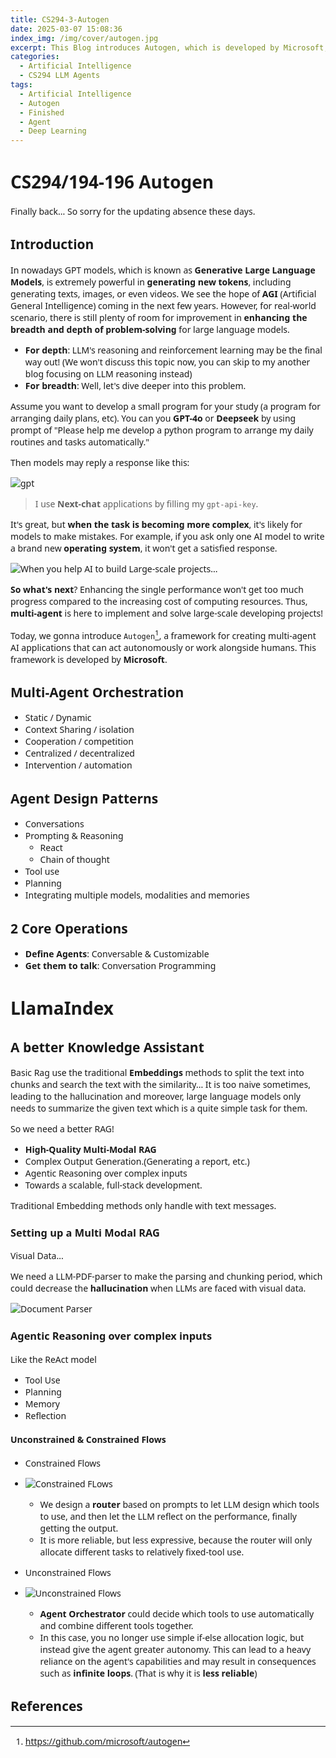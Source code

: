 ```yaml
---
title: CS294-3-Autogen
date: 2025-03-07 15:08:36
index_img: /img/cover/autogen.jpg
excerpt: This Blog introduces Autogen, which is developed by Microsoft, an multi-agent framework.
categories:
  - Artificial Intelligence
  - CS294 LLM Agents
tags:
  - Artificial Intelligence
  - Autogen
  - Finished
  - Agent
  - Deep Learning
---
```


<style>
  html, body, .markdown-body {
    font-family: Georgia, sans, serif;
  }
</style>

# CS294/194-196 Autogen

Finally back... So sorry for the updating absence these days.

## Introduction

In nowadays GPT models, which is known as **Generative Large Language Models**, is extremely powerful in **generating new tokens**, including generating texts, images, or even videos. We see the hope of **AGI** (Artificial General Intelligence) coming in the next few years. However, for real-world scenario, there is still plenty of room for improvement in **enhancing the breadth and depth of problem-solving** for large language models.

- **For depth**: LLM's reasoning and reinforcement learning may be the final way out! (We won't discuss this topic now, you can skip to my another blog focusing on LLM reasoning instead)
- **For breadth**: Well, let's dive deeper into this problem.

Assume you want to develop a small program for your study (a program for arranging daily plans, etc). You can you **GPT-4o** or **Deepseek** by using prompt of "Please help me develop a python program to arrange my daily routines and tasks automatically."

Then models may reply a response like this:

![gpt](https://s1.imagehub.cc/images/2025/03/07/b3b864199610be7ceaf0158631223db9.png)

> I use **Next-chat** applications by filling my `gpt-api-key`.

It's great, but **when the task is becoming more complex**, it's likely for models to make mistakes. For example, if you ask only one AI model to write a brand new **operating system**, it won't get a satisfied response.

![When you help AI to build Large-scale projects...](https://s1.imagehub.cc/images/2025/03/07/85e76179162461fb85698975d7750dca.png)

**So what's next**? Enhancing the single performance won't get too much progress compared to the increasing cost of computing resources. Thus, **multi-agent** is here to implement and solve large-scale developing projects!

Today, we gonna introduce `Autogen`[^1], a framework for creating multi-agent AI applications that can act autonomously or work alongside humans. This framework is developed by **Microsoft**.

## Multi-Agent Orchestration

- Static / Dynamic
- Context Sharing / isolation
- Cooperation / competition
- Centralized / decentralized
- Intervention / automation

## Agent Design Patterns

- Conversations
- Prompting & Reasoning
	- React
	- Chain of thought
- Tool use
- Planning
- Integrating multiple models, modalities and memories

## 2 Core Operations

- **Define Agents**: Conversable & Customizable
- **Get them to talk**: Conversation Programming

# LlamaIndex

## A better Knowledge Assistant

Basic Rag use the traditional **Embeddings** methods to split the text into chunks and search the text with the similarity... It is too naive sometimes, leading to the hallucination and moreover, large language models only needs to summarize the given text which is a quite simple task for them.

So we need a better RAG!

- **High-Quality Multi-Modal RAG**
- Complex Output Generation.(Generating a report, etc.)
- Agentic Reasoning over complex inputs
- Towards a scalable, full-stack development.

Traditional Embedding methods only handle with text messages.

### Setting up a Multi Modal RAG

Visual Data...

We need a LLM-PDF-parser to make the parsing and chunking period, which could decrease the **hallucination** when LLMs are faced with visual data.

![Document Parser](https://s1.imagehub.cc/images/2025/04/06/34a89d11e713bb31c1f1facdc9d48342.png)

### Agentic Reasoning over complex inputs

Like the ReAct model

- Tool Use
- Planning
- Memory
- Reflection

#### Unconstrained & Constrained Flows

- Constrained Flows
- ![Constrained FLows](https://s1.imagehub.cc/images/2025/04/06/c3d3cff5953222f1b9f16ce683176dde.png)
	- We design a **router** based on prompts to let LLM design which tools to use, and then let the LLM reflect on the performance, finally getting the output.
	- It is more reliable, but less expressive, because the router will only allocate different tasks to relatively fixed-tool use.

- Unconstrained Flows
- ![Unconstrained Flows](https://s1.imagehub.cc/images/2025/04/06/e45c84af30feadaf226fa761aba64512.png)
	- **Agent Orchestrator** could decide which tools to use automatically and combine different tools together.
	- In this case, you no longer use simple if-else allocation logic, but instead give the agent greater autonomy. This can lead to a heavy reliance on the agent's capabilities and may result in consequences such as **infinite loops**. (That is why it is **less reliable**)



## References

[^1]: https://github.com/microsoft/autogen
